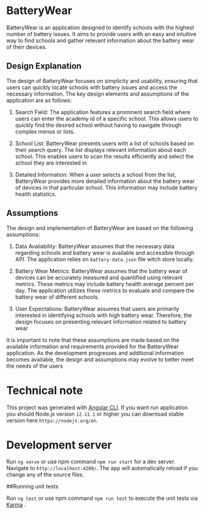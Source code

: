 # BatteryWear
BatteryWear is an application designed to identify schools with the highest number of battery issues. It aims to provide users with an easy and intuitive way to find schools and gather relevant information about the battery wear of their devices.

## Design Explanation
The design of BatteryWear focuses on simplicity and usability, ensuring that users can quickly locate schools with battery issues and access the necessary information. The key design elements and assumptions of the application are as follows:

1. Search Field: The application features a prominent search field where users can enter the academy id of a specific school. This allows users to quickly find the desired school without having to navigate through complex menus or lists.

2. School List: BatteryWear presents users with a list of schools based on their search query. The list displays relevant information about each school. This enables users to scan the results efficiently and select the school they are interested in.

3. Detailed Information: When a user selects a school from the list, BatteryWear provides more detailed information about the battery wear of devices in that particular school. This information may include battery health statistics.

## Assumptions
The design and implementation of BatteryWear are based on the following assumptions:
1. Data Availability: BatteryWear assumes that the necessary data regarding schools and battery wear is available and accessible through API. The application relies on `battery-data.json` file witch store locally.

2. Battery Wear Metrics: BatteryWear assumes that the battery wear of devices can be accurately measured and quantified using relevant metrics. These metrics may include battery health average percent per day. The application utilizes these metrics to evaluate and compare the battery wear of different schools.

3. User Expectations: BatteryWear assumes that users are primarily interested in identifying schools with high battery wear. Therefore, the design focuses on presenting relevant information related to battery wear

It is important to note that these assumptions are made based on the available information and requirements provided for the BatteryWear application. As the development progresses and additional information becomes available, the design and assumptions may evolve to better meet the needs of the users

# Technical note
This project was generated with [Angular CLI](https://github.com/angular/angular-cli). If you want run application you should   Node.js version `12.11.1` or higher you can  download stable version here `https://nodejs.org/en`.

# Development server
Run `ng serve` or use npm command `npm run start` for a dev server. Navigate to `http://localhost:4200/`. The app will automatically reload if you change any of the source files.

##Running unit tests

Run `ng test` or use npm command `npm run test` to execute the unit tests via [Karma](https://karma-runner.github.io) .




